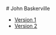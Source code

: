 # John Baskerville

- [Version 1](https://ethanfearon.github.io/baskerville-two/baskerville1.html)
- [Version 2](https://ethanfearon.github.io/baskerville-two/baskerville2.html)
